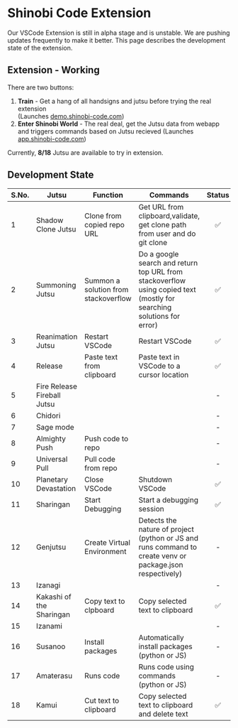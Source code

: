 # Shinobi Code Extension

Our VSCode Extension is still in alpha stage and is unstable. We are pushing updates frequently to make it better.
This page describes the development state of the extension.

## Extension - Working

There are two buttons:

1. **Train** - Get a hang of all handsigns and jutsu before trying the real extension  
(Launches [demo.shinobi-code.com](https://demo.shinobi-code.com))
2. **Enter Shinobi World** - The real deal, get the Jutsu data from webapp and triggers commands based on Jutsu recieved (Launches [app.shinobi-code.com](https://app.shinobi-code.com))

Currently, **8/18** Jutsu are available to try in extension.

## Development State

| S.No. | Jutsu                       | Function                              | Commands                                                                   | Status |
| ----- | --------------------------- | ------------------------------------- | -------------------------------------------------------------------------- | :----: |
|   1   | Shadow Clone Jutsu          | Clone from copied repo URL            | Get URL from clipboard,validate, get clone path from user and do git clone | ✅ |
|   2   | Summoning Jutsu             | Summon a solution from stackoverflow  | Do a google search and return top URL from stackoverflow using copied text (mostly for searching solutions for error)| ✅ |
|   3   | Reanimation Jutsu           | Restart VSCode                        | Restart VSCode                                                             | ✅ |
|   4   | Release                     | Paste text from clipboard             | Paste text in VSCode to a cursor location                                  | ✅ |
|   5   | Fire Release Fireball Jutsu |                                       |                                                                            | - |
|   6   | Chidori                     |                                       |                                                                            | - |
|   7   | Sage mode                   |                                       |                                                                            | - |
|   8   | Almighty Push               | Push code to repo                     |                                                                            | - |
|   9   | Universal Pull              | Pull code from repo                   |                                                                            | - |
|   10  | Planetary Devastation       | Close VSCode                          | Shutdown VSCode                                                            | ✅ |
|   11  | Sharingan                   | Start Debugging                       | Start a debugging session                                                  | ✅ |
|   12  | Genjutsu                    | Create Virtual Environment            | Detects the nature of project (python or JS and runs command to create venv or package.json respectively) | - |
|   13  | Izanagi                     |                                       |                                                                            | - |
|   14  | Kakashi of the Sharingan    | Copy text to clpboard                 | Copy selected text to clipboard                                            | ✅ |
|   15  | Izanami                     |                                       |                                                                            | - |
|   16  | Susanoo                     | Install packages                      | Automatically install packages (python or JS)                              | - |
|   17  | Amaterasu                   | Runs code                             | Runs code using commands (python or JS)                                    | - |
|   18  | Kamui                       | Cut text to clipboard                 | Copy selected text to clipboard and delete text                            | ✅ |
